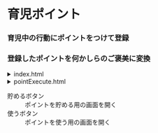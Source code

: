 # 育児ポイント
### 育児中の行動にポイントをつけて登録
### 登録したポイントを何かしらのご褒美に変換

<details><summary>index.html</summary>

<dl>
 <dt>まさボタン</dt>
  <dd>
   ユーザー：まさとして画面遷移
  </dd>
 <dt>ももボタン</dt>
  <dd>
   ユーザー：ももとして画面遷移
  </dd>
</dl>

</details>

<details><summary>pointExecute.html<summary>

<dl>
 <dt>貯めるボタン</dt>
  <dd>
   ポイントを貯める用の画面を開く
  </dd>
 <dt>使うボタン</dt>
  <dd>
   ポイントを使う用の画面を開く
  </dd>
</dl>

</details>
